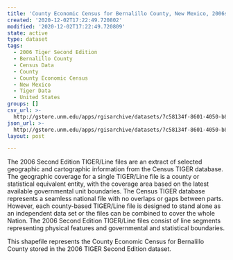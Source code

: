 ```yaml
---
title: 'County Economic Census for Bernalillo County, New Mexico, 2006se TIGER'
created: '2020-12-02T17:22:49.720802'
modified: '2020-12-02T17:22:49.720809'
state: active
type: dataset
tags:
  - 2006 Tiger Second Edition
  - Bernalillo County
  - Census Data
  - County
  - County Economic Census
  - New Mexico
  - Tiger Data
  - United States
groups: []
csv_url: >-
  http://gstore.unm.edu/apps/rgisarchive/datasets/7c58134f-8601-4050-b8e5-4bb1aa47f207/tgr2006se_bern_ctyec.derived.csv
json_url: >-
  http://gstore.unm.edu/apps/rgisarchive/datasets/7c58134f-8601-4050-b8e5-4bb1aa47f207/tgr2006se_bern_ctyec.derived.json
layout: post

---
```

The 2006 Second Edition TIGER/Line files are an extract of selected geographic and cartographic information from the Census TIGER database.  The geographic coverage for a single TIGER/Line file is a county or statistical equivalent entity, with the coverage area based on the latest available governmental unit boundaries. The Census TIGER database represents a seamless national file with no overlaps or gaps between parts.  However, each county-based TIGER/Line file is designed to stand alone as an independent data set or the files can be combined to cover the whole Nation.  The 2006 Second Edition  TIGER/Line files consist of line segments representing physical features and governmental and statistical boundaries.  

This shapefile represents the County Economic Census for Bernalillo County stored in the 2006 TIGER Second Edition dataset.
